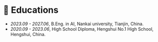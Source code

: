 # 📖 Educations
- *2023.09 - 2027.06*, B.Eng. in AI, Nankai university, Tianjin, China.
- *2020.09 - 2023.06*, High School Diploma, Hengshui No.1 High School, Hengshui, China.